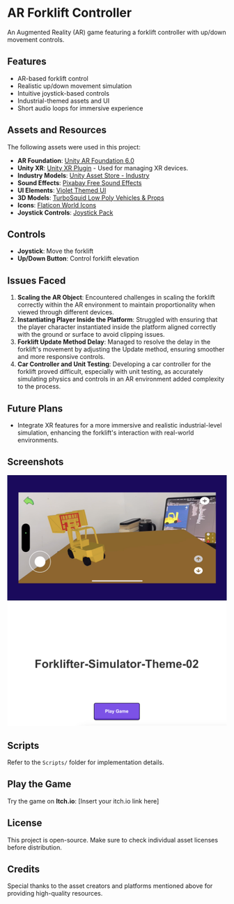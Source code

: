 # AR Forklift Controller

An Augmented Reality (AR) game featuring a forklift controller with up/down movement controls.

## Features
- AR-based forklift control
- Realistic up/down movement simulation
- Intuitive joystick-based controls
- Industrial-themed assets and UI
- Short audio loops for immersive experience

## Assets and Resources
The following assets were used in this project:
- **AR Foundation**: [Unity AR Foundation 6.0](https://docs.unity3d.com/Packages/com.unity.xr.arfoundation@6.0/manual/index.html)
- **Unity XR**: [Unity XR Plugin](https://docs.unity3d.com/Packages/com.unity.xr.management@4.0/manual/index.html) - Used for managing XR devices.
- **Industry Models**: [Unity Asset Store - Industry](https://assetstore.unity.com/search#q=industry&nf-ec_price_filter=0...0)
- **Sound Effects**: [Pixabay Free Sound Effects](https://pixabay.com/sound-effects/search/loop/?duration=0-30)
- **UI Elements**: [Violet Themed UI](https://assetstore.unity.com/packages/2d/gui/violet-themed-ui-235559)
- **3D Models**: [TurboSquid Low Poly Vehicles & Props](https://www.turbosquid.com/3d-models/low-poly-vehicles-props-1576852)
- **Icons**: [Flaticon World Icons](https://www.flaticon.com/search?word=world)
- **Joystick Controls**: [Joystick Pack](https://assetstore.unity.com/packages/tools/input-management/joystick-pack-107631)

## Controls
- **Joystick**: Move the forklift
- **Up/Down Button**: Control forklift elevation

## Issues Faced
1. **Scaling the AR Object**: Encountered challenges in scaling the forklift correctly within the AR environment to maintain proportionality when viewed through different devices.
2. **Instantiating Player Inside the Platform**: Struggled with ensuring that the player character instantiated inside the platform aligned correctly with the ground or surface to avoid clipping issues.
3. **Forklift Update Method Delay**: Managed to resolve the delay in the forklift's movement by adjusting the Update method, ensuring smoother and more responsive controls.
4. **Car Controller and Unit Testing**: Developing a car controller for the forklift proved difficult, especially with unit testing, as accurately simulating physics and controls in an AR environment added complexity to the process.

## Future Plans
- Integrate XR features for a more immersive and realistic industrial-level simulation, enhancing the forklift's interaction with real-world environments.

## Screenshots
![Screenshot 1](Screenshots/Screenshot1.png)
![Screenshot 2](Screenshots/Screenshot2.png)

## Scripts
Refer to the `Scripts/` folder for implementation details.

## Play the Game
Try the game on **Itch.io**: [Insert your itch.io link here]

## License
This project is open-source. Make sure to check individual asset licenses before distribution.

## Credits
Special thanks to the asset creators and platforms mentioned above for providing high-quality resources.
